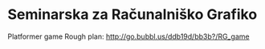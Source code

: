 # Seminarska za Računalniško Grafiko
Platformer game
Rough plan: http://go.bubbl.us/ddb19d/bb3b?/RG_game
